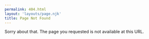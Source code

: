 ```yaml
---
permalink: 404.html
layout: 'layouts/page.njk'
title: Page Not Found
---
```


Sorry about that. The page you requested is not available at this URL.
<br><br><br><br><br><br><br><br><br>